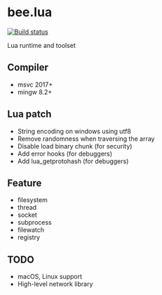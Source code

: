 # bee.lua

[![Build status](https://actboy168.visualstudio.com/bee.lua/_apis/build/status/bee.lua-CI)](https://actboy168.visualstudio.com/bee.lua/_build/latest?definitionId=2)

Lua runtime and toolset

## Compiler

* msvc 2017+
* mingw 8.2+

## Lua patch

* String encoding on windows using utf8
* Remove randomness when traversing the array
* Disable load binary chunk (for security)
* Add error hooks (for debuggers)
* Add lua_getprotohash (for debuggers)

## Feature

* filesystem
* thread
* socket
* subprocess
* filewatch
* registry

## TODO

* macOS, Linux support
* High-level network library
